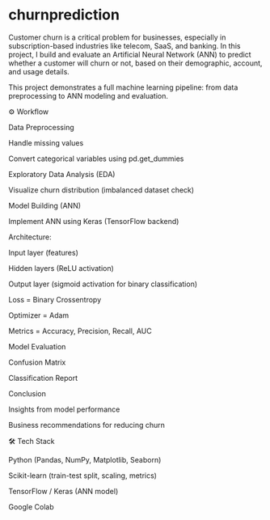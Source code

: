 # churnprediction
Customer churn is a critical problem for businesses, especially in subscription-based industries like telecom, SaaS, and banking. In this project, I build and evaluate an Artificial Neural Network (ANN) to predict whether a customer will churn or not, based on their demographic, account, and usage details.

This project demonstrates a full machine learning pipeline: from data preprocessing to ANN modeling and evaluation.

⚙️ Workflow

Data Preprocessing

Handle missing values

Convert categorical variables using pd.get_dummies


Exploratory Data Analysis (EDA)

Visualize churn distribution (imbalanced dataset check)


Model Building (ANN)

Implement ANN using Keras (TensorFlow backend)

Architecture:

Input layer (features)

Hidden layers (ReLU activation)

Output layer (sigmoid activation for binary classification)

Loss = Binary Crossentropy

Optimizer = Adam

Metrics = Accuracy, Precision, Recall, AUC

Model Evaluation

Confusion Matrix

Classification Report


Conclusion

Insights from model performance

Business recommendations for reducing churn

🛠️ Tech Stack

Python (Pandas, NumPy, Matplotlib, Seaborn)

Scikit-learn (train-test split, scaling, metrics)

TensorFlow / Keras (ANN model)

 Google Colab
